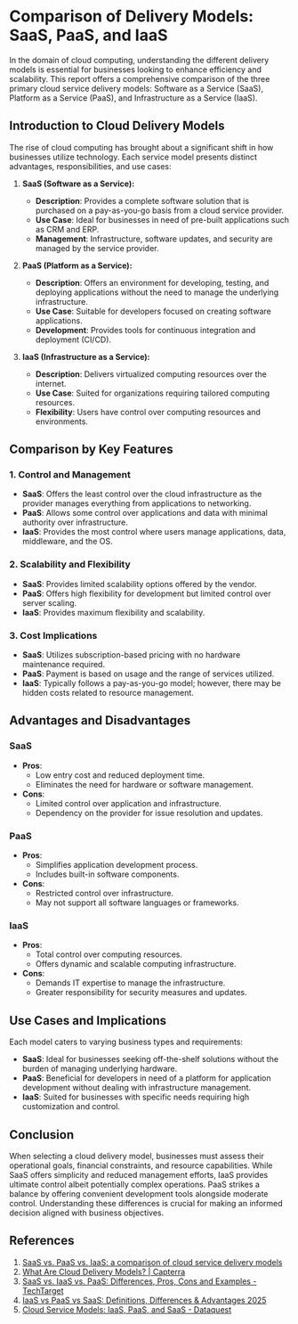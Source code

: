 # Comparison of Delivery Models: SaaS, PaaS, and IaaS

In the domain of cloud computing, understanding the different delivery models is essential for businesses looking to enhance efficiency and scalability. This report offers a comprehensive comparison of the three primary cloud service delivery models: Software as a Service (SaaS), Platform as a Service (PaaS), and Infrastructure as a Service (IaaS).

## Introduction to Cloud Delivery Models

The rise of cloud computing has brought about a significant shift in how businesses utilize technology. Each service model presents distinct advantages, responsibilities, and use cases:

1. **SaaS (Software as a Service):**
   - **Description**: Provides a complete software solution that is purchased on a pay-as-you-go basis from a cloud service provider.
   - **Use Case**: Ideal for businesses in need of pre-built applications such as CRM and ERP.
   - **Management**: Infrastructure, software updates, and security are managed by the service provider.

2. **PaaS (Platform as a Service):**
   - **Description**: Offers an environment for developing, testing, and deploying applications without the need to manage the underlying infrastructure.
   - **Use Case**: Suitable for developers focused on creating software applications.
   - **Development**: Provides tools for continuous integration and deployment (CI/CD).

3. **IaaS (Infrastructure as a Service):**
   - **Description**: Delivers virtualized computing resources over the internet.
   - **Use Case**: Suited for organizations requiring tailored computing resources.
   - **Flexibility**: Users have control over computing resources and environments.

## Comparison by Key Features

### 1. Control and Management

- **SaaS**: Offers the least control over the cloud infrastructure as the provider manages everything from applications to networking.
- **PaaS**: Allows some control over applications and data with minimal authority over infrastructure.
- **IaaS**: Provides the most control where users manage applications, data, middleware, and the OS.

### 2. Scalability and Flexibility

- **SaaS**: Provides limited scalability options offered by the vendor.
- **PaaS**: Offers high flexibility for development but limited control over server scaling.
- **IaaS**: Provides maximum flexibility and scalability.

### 3. Cost Implications

- **SaaS**: Utilizes subscription-based pricing with no hardware maintenance required.
- **PaaS**: Payment is based on usage and the range of services utilized.
- **IaaS**: Typically follows a pay-as-you-go model; however, there may be hidden costs related to resource management.

## Advantages and Disadvantages

### SaaS
- **Pros**: 
  - Low entry cost and reduced deployment time.
  - Eliminates the need for hardware or software management.
- **Cons**: 
  - Limited control over application and infrastructure.
  - Dependency on the provider for issue resolution and updates.

### PaaS
- **Pros**: 
  - Simplifies application development process.
  - Includes built-in software components.
- **Cons**:  
  - Restricted control over infrastructure.
  - May not support all software languages or frameworks.

### IaaS
- **Pros**: 
  - Total control over computing resources.
  - Offers dynamic and scalable computing infrastructure.
- **Cons**: 
  - Demands IT expertise to manage the infrastructure.
  - Greater responsibility for security measures and updates.

## Use Cases and Implications

Each model caters to varying business types and requirements:

- **SaaS**: Ideal for businesses seeking off-the-shelf solutions without the burden of managing underlying hardware.
- **PaaS**: Beneficial for developers in need of a platform for application development without dealing with infrastructure management.
- **IaaS**: Suited for businesses with specific needs requiring high customization and control.

## Conclusion

When selecting a cloud delivery model, businesses must assess their operational goals, financial constraints, and resource capabilities. While SaaS offers simplicity and reduced management efforts, IaaS provides ultimate control albeit potentially complex operations. PaaS strikes a balance by offering convenient development tools alongside moderate control. Understanding these differences is crucial for making an informed decision aligned with business objectives.

## References
1. [SaaS vs. PaaS vs. IaaS: a comparison of cloud service delivery models](https://onlineidea.com/insights/saas-vs-paas-vs-iaas-a-comparison-of-cloud-service-delivery-models)
2. [What Are Cloud Delivery Models? | Capterra](https://www.capterra.com/resources/cloud-delivery-models/)
3. [SaaS vs. IaaS vs. PaaS: Differences, Pros, Cons and Examples - TechTarget](https://www.techtarget.com/whatis/feature/SaaS-vs-IaaS-vs-PaaS-Differences-Pros-Cons-and-Examples)
4. [IaaS vs PaaS vs SaaS: Definitions, Differences & Advantages 2025](https://www.cloudwards.net/iaas-vs-paas-vs-saas/)
5. [Cloud Service Models: IaaS, PaaS, and SaaS - Dataquest](https://www.dataquest.io/blog/cloud-service-models-iaas-paas-and-saas/)